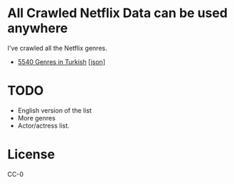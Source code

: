 # All Crawled Netflix Data can be used anywhere

I've crawled all the Netflix genres.

- [5540 Genres in Turkish](./genres.tr.md) [[json]](./genres.tr.json)

# TODO
- English version of the list
- More genres
- Actor/actress list.

# License
CC-0
